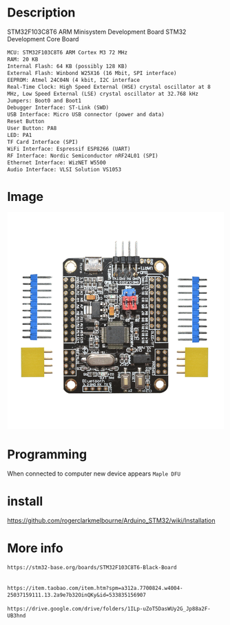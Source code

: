 # Description
STM32F103C8T6 ARM Minisystem Development Board STM32 Development Core Board


    MCU: STM32F103C8T6 ARM Cortex M3 72 MHz
    RAM: 20 KB
    Internal Flash: 64 KB (possibly 128 KB)
    External Flash: Winbond W25X16 (16 Mbit, SPI interface)
    EEPROM: Atmel 24C04N (4 kbit, I2C interface
    Real-Time Clock: High Speed External (HSE) crystal oscillator at 8 MHz, Low Speed External (LSE) crystal oscillator at 32.768 kHz
    Jumpers: Boot0 and Boot1
    Debugger Interface: ST-Link (SWD)
    USB Interface: Micro USB connector (power and data)
    Reset Button
    User Button: PA8
    LED: PA1
    TF Card Interface (SPI)
    WiFi Interface: Espressif ESP8266 (UART)
    RF Interface: Nordic Semiconductor nRF24L01 (SPI)
    Ethernet Interface: WizNET W5500
    Audio Interface: VLSI Solution VS1053

# Image
![front](front.jpg)


# Programming
When connected to computer new device appears `Maple DFU`

# install
https://github.com/rogerclarkmelbourne/Arduino_STM32/wiki/Installation



# More info
    https://stm32-base.org/boards/STM32F103C8T6-Black-Board
    

    https://item.taobao.com/item.htm?spm=a312a.7700824.w4004-25037159111.13.2a9e7b32OinQKy&id=533835156907

    https://drive.google.com/drive/folders/1ILp-uZoT5DasWUy2G_Jp88a2F-UB3hnd